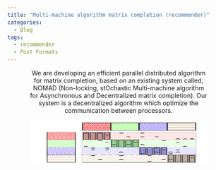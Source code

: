 ```yaml
---
title: "Multi-machine algorithm matrix completion (recommender)"
categories:
  - Blog
tags:
  - recommender
  - Post Formats
---
```


<p align="center" style="font-size: 14px; width: 80%; margin: auto;">
We are developing an efficient parallel distributed algorithm for matrix completion, based on an existing system called, NOMAD (Non-locking, stOchastic Multi-machine algorithm for Asynchronous and Decentralized matrix completion). Our system is a decentralized algorithm which optimize the communication between processors.
</p>

<p align="center">
  <img src="/assets/images/nomad.png" alt="Distributing matrix between different workers."  width="400" height="100" />
</p>



